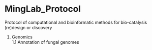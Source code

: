 # MingLab_Protocol
Protocol of computational and bioinformatic methods for bio-catalysis (re)design or discovery  
1. Genomics  
1.1 Annotation of fungal genomes
